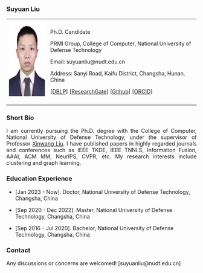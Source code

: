 <!-- ## Welcome to GitHub Pages -->

### Suyuan Liu

<table class="imgtable">
  <tr>
    <td>
      <img src="/image.jpg" alt="Suyuan Liu" width="145px" height="201.6px" />&nbsp;
    </td>
    <td align="left">
      <p>Ph.D. Candidate</p>
      <p SuyuanLiu.github.io>PRMI Group, College of Computer, National University of Defense Technology</p>
      <p>Email: suyuanliu@nudt.edu.cn</p>
      <p>Address: Sanyi Road, Kaifu District, Changsha, Hunan, China</p>
      <p>[<a href="https://dblp.org/pid/227/5361.html">DBLP</a>] [<a href="https://www.researchgate.net/profile/Suyuan-Liu-2">ResearchGate</a>] [<a href="https://github.com/Tracesource">Github</a>] [<a href="https://orcid.org/my-orcid?orcid=0000-0003-1481-5393">ORCID</a>]</p>
    </td>
 </tr>
</table>

### Short Bio
  <p align = "justify">I am currently pursuing the Ph.D. degree with the College of Computer, National University of Defense Technology, under the supervisor of Professor <a href="https://xinwangliu.github.io/">Xinwang Liu</a>. I have published papers in highly regarded journals and conferences such as IEEE TKDE, IEEE TNNLS, Information Fusion, AAAI, ACM MM, NeurIPS, CVPR, etc. My research interests include clustering and graph learning.</p>
  
### Education Experience
<ul>
    <li> 
      <p>[Jan 2023 - Now]. Doctor, National University of Defense Technology, Changsha, China </p>
    </li>
  </ul>
  <ul>
    <li> 
      <p>[Sep 2020 - Dec 2022]. Master, National University of Defense Technology, Changsha, China </p>
    </li>
  </ul>
<ul>
    <li> 
      <p>[Sep 2016 - Jul 2020]. Bachelor, National University of Defense Technology, Changsha, China </p>
    </li>
  </ul>
  

<!--### Publications
<ul>
    <li> 
      <p align = "justify"> <b>Wenxuan Tu</b>, Sihang Zhou, Xinwang Liu, Xifeng Guo, Zhiping Cai, En zhu, and Jieren Cheng. Deep Fusion Clustering Network. AAAI 2021, pages: 9978-9987. <b>(CCF Rank A)</b> [<a href="https://ojs.aaai.org/index.php/AAAI/article/view/17198">Paper</a>], [<a href="https://github.com/WxTu/DFCN">Code</a>] </p>
    </li>
  </ul>

<ul>
    <li> 
      <p align = "justify"> <b>Wenxuan Tu</b>, Sihang Zhou, Xinwang Liu, Xifeng Guo, Zhiping Cai, En zhu, and Jieren Cheng. Deep Fusion Clustering Network. AAAI 2021, pages: 9978-9987. <b>(CCF Rank A)</b> [<a href="https://ojs.aaai.org/index.php/AAAI/article/view/17198">Paper</a>], [<a href="https://github.com/WxTu/DFCN">Code</a>] </p>
    </li>
  </ul>

   <ul>
    <li> 
      <p align = "justify"> Miaomiao Li, Siwei Wang, Xinwang Liu, <b>Suyuan Liu</b>. Parameter-Free and Scalable Incomplete Multiview Clustering With Prototype Graph. IEEE Transactions on Neural Networks and Learning Systems, <b>TNNLS</b>. (CCF Rank B, JCR 1# TOP) [<a href="https://ieeexplore.ieee.org/document/9777866/">Paper</a>], [<a https://github.com/wangsiwei2010/PSIMVC-PG">Code</a>] </p>
    </li>
  </ul> 
  
 <ul>
    <li> 
      <p align = "justify"> Siwei Wang, Xinwang Liu, <b>Suyuan Liu</b>, Jiaqi Jin, Wenxuan Tu, Xinzhong Zhu, En Zhu. DFFNet: An IoT-perceptive dual feature fusion network for general real-time semantic segmentation. Proceedings of the 36th Annual Conference on Neural Information Processing Systems, <b>NeurIPS 2022<\b>. <b>(JCR 1# TOP)</b> [<a href="https://proceedings.neurips.cc/paper_files/paper/2022/hash/270339c997293ca2988c62f4308e389f-Abstract-Conference.html">Paper</a>], [<a href="https://github.com/WxTu/DFFNet">Code</a>] </p>
    </li>
  </ul> 

  <ul>
    <li> 
      <p align = "justify"> Miaomiao Li, Siwei Wang, Xinwang Liu, <b>Suyuan Liu</b>. Parameter-Free and Scalable Incomplete Multiview Clustering With Prototype Graph. IEEE Transactions on Neural Networks and Learning Systems, <b>TNNLS</b>. (CCF Rank B, JCR 1# TOP) [<a href="https://ieeexplore.ieee.org/document/9777866/">Paper</a>], [<a https://github.com/wangsiwei2010/PSIMVC-PG">Code</a>] </p>
    </li>
  </ul> 
  
  <ul>
    <li> 
      <p align = "justify"> <b>Suyuan Liu</b>, Xinwang Liu, Siwei Wang, Xin Niu, En Zhu. Fast Incomplete Multi-View Clustering With View-Independent Anchors. IEEE Transactions on Neural Networks and Learning Systems, <b>TNNLS</b>. (CCF Rank B, JCR 1# TOP) [<a href="https://ieeexplore.ieee.org/document/9982492/">Paper</a>], [<a href="https://github.com/Tracesource/FIMVC-VIA">Code</a>] </p>
    </li>
  </ul> 
  
   <ul>
    <li> 
      <p align = "justify"> 	<b>Suyuan Liu</b>, Siwei Wang, Pei Zhang, Kai Xu, Xinwang Liu, Changwang Zhang, Feng Gao. Efficient One-Pass Multi-View Subspace Clustering with Consensus Anchors. The 36th AAAI Conference on Artificial Intelligence, <b>AAAI 2022</b>. (CCF Rank A) [<a href="https://ojs.aaai.org/index.php/AAAI/article/view/20723/">Paper</a>], [<a href="https://github.com/Tracesource/EOMSC-CA">Code</a>] </p>
    </li>
  </ul>-->

### Contact
<p>Any discussions or concerns are welcomed! [suyuanliu@nudt.edu.cn]</p>
